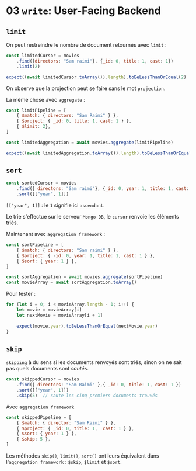 # 03 `write`:  User-Facing Backend 



## `limit`

On peut restreindre le nombre de document retournés avec `limit` :

```js
const limitedCursor = movies
	.find({directors: "Sam raimi"}, {_id: 0, title: 1, cast: 1})
	.limit(2)

expect((await limitedCursor.toArray()).length).toBeLessThanOrEqual(2)
```

On observe que la projection peut se faire sans le mot `projection`.

La même chose avec `aggregate` :

```js
const limitPipeline = [
    { $match: { directors: "Sam Raimi" } },
    { $project: { _id: 0, title: 1, cast: 1 } },
    { $limit: 2},
]

const limitedAggregation = await movies.aggregate(limitPipeline)

expect((await limitedAggregation.toArray()).length).toBeLessThanOrEqual(2)
```





## `sort`

```js
const sortedCursor = movies
	.find({ directors: "Sam raimi"}, {_id: 0, year: 1, title: 1, cast: 1 })
	.sort([["year", 1]])
```

`[["year", 1]]` : le `1` signifie ici `ascendant`.

Le trie s'effectue sur le serveur `Mongo DB`, le `cursor` renvoie les éléments triés.

Maintenant avec `aggregation framework` :

```js
const sortPipeline = [
    { $match: { directors: "Sam raimi" } },
    { $project: { -id: 0, year: 1, title: 1, cast: 1 } },
    { $sort: { year: 1 } },
]

const sortAggregation = await movies.aggregate(sortPipeline)
const movieArray = await sortAggregation.toArray()
```

Pour tester :

```js
for (let i = 0; i < movieArray.length - 1; i++) {
    let movie = movieArray[i]
    let nextMovie = movieArray[i + 1]
    
    expect(movie.year).toBeLessThanOrEqual(nextMovie.year)
}
```



## `skip`

`skipping` à du sens si les documents renvoyés sont triés, sinon on ne sait pas quels documents sont *sautés*.

```js
const skippedCursor = movies
	.find({ directors: "Sam Raimi" },{ _id: 0, title: 1, cast: 1 })
	.sort([["year", 1]])
	.skip(5)  // saute les cinq premiers documents trouvés
```

Avec `aggregation framework`

```js
const skippedPipeline = [
    { $match: { director: "Sam Raimi" } },
    { $project: { _id: 0, title: 1,  cast: 1 } },
    { $sort: { year: 1 } },
    { $skip: 5 },
]
```



Les méthodes `skip()`, `limit()`, `sort()` ont leurs équivalent dans l'`aggregation framework` : `$skip`, `$limit` et `$sort`.